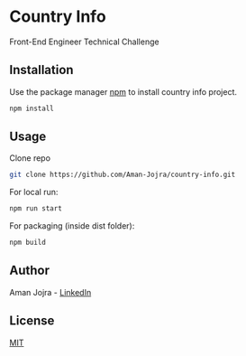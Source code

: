 # Country Info

Front-End Engineer Technical Challenge

## Installation

Use the package manager [npm](https://www.npmjs.com/get-npm) to install country info project.

```bash
npm install
```

## Usage

Clone repo
```bash
git clone https://github.com/Aman-Jojra/country-info.git
```
For local run:
```bash
npm run start
```

For packaging (inside dist folder):
```bash
npm build
```

## Author
Aman Jojra - [LinkedIn](https://www.linkedin.com/in/amanjojra/)

## License
[MIT](https://choosealicense.com/licenses/mit/)
